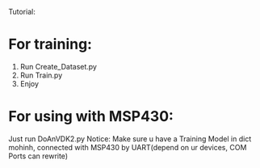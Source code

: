 Tutorial:
# For training:  
1. Run Create_Dataset.py
2. Run Train.py
3. Enjoy
# For using with MSP430:
Just run DoAnVDK2.py
Notice: Make sure u have a Training Model in dict mohinh, connected with MSP430 by UART(depend on ur devices, COM Ports can rewrite)
